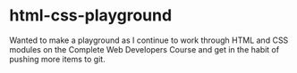 # html-css-playground

Wanted to make a playground as I continue to work through HTML and CSS modules on the Complete Web Developers Course and get in the habit of pushing more items to git.
